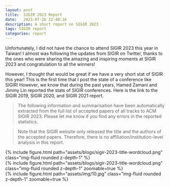 ```yaml
---
layout: post
title:  SIGIR 2023 Report
date:   2023-07-26 22:40:16
description: A short report on SIGIR 2023
tags: SIGIR report
categories: report
---
```

Unfortunately, I did not have the chance to attend SIGIR 2023 this year in Taiwan! I almost was following the updates from SIGIR on Twitter, thanks to the ones who were sharing the amazing and inspiring moments at SIGIR 2023 and congratulation to all the winners!

However, I thought that would be great if we have a very short stat of SIGIR this year! This is the first time that I post the state of a conference like SIGIR! However, we know that during the past years, Hamed Zamani and Jimmy Lin reported the stats of SIGIR conferences. Here is the link to the SIGIR 2019, SIGIR 2020, and SIGIR 2021 report.

> The following information and summarisation have been automatically extracted from the full list of accepted papers of all tracks to ACM SIGIR 2023. Please let me know if you find any errors in the reported statistics.

> Note that the SIGIR website only released the title and the authors of the accepted papers. Therefore, there is no affiliation/institution-level analysis in this report.

<div class="col-sm mt-3 mt-md-0">
        {% include figure.html path="assets/blogs/sigir-2023-title-wordcloud.png" class="img-fluid rounded z-depth-1" %}
</div>

<div class="row mt-3">
    <div class="col-sm mt-3 mt-md-0">
        {% include figure.html path="assets/blogs/sigir-2023-title-wordcloud.png" class="img-fluid rounded z-depth-1" zoomable=true %}
    </div>
    <div class="col-sm mt-3 mt-md-0">
        {% include figure.html path="assets/img/10.jpg" class="img-fluid rounded z-depth-1" zoomable=true %}
    </div>
</div>
